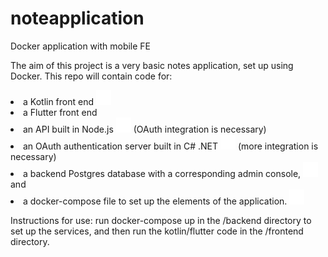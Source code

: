 # noteapplication
Docker application with mobile FE

The aim of this project is a very basic notes application, set up using Docker. This repo will contain code for: <br />
<li>a Kotlin front end <img src="./readme_images/tick.png"></li>
<li>a Flutter front end</li>
<li>an API built in Node.js <img src="./readme_images/tick.png"> (OAuth integration is necessary)</li>
<li>an OAuth authentication server built in C# .NET <img src="./readme_images/tick.png"> (more integration is necessary)</li>
<li>a backend Postgres database with a corresponding admin console, <img src="./readme_images/tick.png"> and </li>
<li> a docker-compose file to set up the elements of the application. <img src="./readme_images/tick.png"> </li>
<p>
Instructions for use:
run docker-compose up in the /backend directory to set up the services, and then run the kotlin/flutter code in the /frontend directory.
</p>
